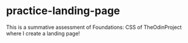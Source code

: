 # practice-landing-page
This is a summative assessment of Foundations: CSS of TheOdinProject where I create a landing page!
